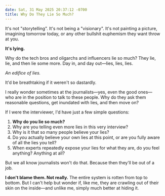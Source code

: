 ```yaml
---
date: Sat, 31 May 2025 20:37:12 -0700
title: Why Do They Lie So Much?
---
```


It's not "storytelling". It's not being a "visionary". It's not painting a picture, imagining tomorrow today, or any other bullshit euphemism they want throw at you.

**It's lying.**

Why do the tech bros and oligarchs and influencers lie so much? They lie, lie, and then lie some more. Day in, and day out—lies, lies, lies.

_An edifice of lies._

It'd be breathtaking if it weren't so dastardly.

I really wonder sometimes at the journalists—yes, even the good ones—who are in the position to talk to these people. Why do they ask them reasonable questions, get inundated with lies, and then move on?

If I were the interviewer, I'd have just a few simple questions:

1. **Why do you lie so much?**
2. Why are you telling even more lies in this very interview?
3. Why is it that so many people believe your lies?
4. Do _you_ actually believe your own lies at this point, or are you fully aware of all the lies you tell?
5. When experts repeatedly expose your lies for what they are, do you feel anything? Anything at all?

But we all know journalists won't do that. Because then they'll be out of a job.

**I don't blame them. Not really.** The entire system is rotten from top to bottom. But I can't help but wonder if, like me, they are crawling out of their skin on the inside—and unlike me, simply much better at hiding it.
